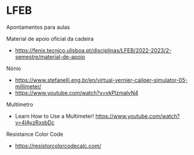 # LFEB
Apontamentos para aulas

Material de apoio oficial da cadeira
- https://fenix.tecnico.ulisboa.pt/disciplinas/LFEB/2022-2023/2-semestre/material-de-apoio

Nónio
- https://www.stefanelli.eng.br/en/virtual-vernier-caliper-simulator-05-millimeter/
- https://www.youtube.com/watch?v=vkPlzmalvN4

Multímetro
- Learn How to Use a Multimeter! https://www.youtube.com/watch?v=4lAyzRxsbDc

Resistance Color Code
- https://resistorcolorcodecalc.com/

